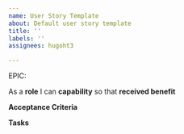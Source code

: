 ```yaml
---
name: User Story Template
about: Default user story template
title: ''
labels: ''
assignees: hugoht3

---
```


EPIC: <epic>

As a **role** I can **capability** so that **received benefit**

**Acceptance Criteria**


**Tasks**
